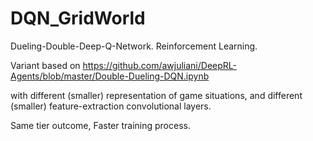 # DQN_GridWorld
Dueling-Double-Deep-Q-Network. Reinforcement Learning. 

Variant based on https://github.com/awjuliani/DeepRL-Agents/blob/master/Double-Dueling-DQN.ipynb

with different (smaller) representation of game situations,
and different (smaller) feature-extraction convolutional layers.

Same tier outcome, Faster training process.



